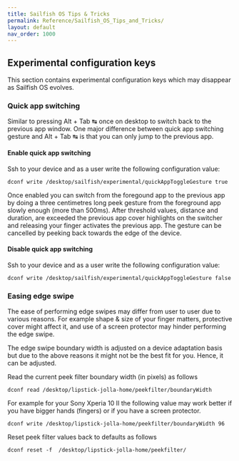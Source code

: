 ```yaml
---
title: Sailfish OS Tips & Tricks
permalink: Reference/Sailfish_OS_Tips_and_Tricks/
layout: default
nav_order: 1000
---
```


## Experimental configuration keys

This section contains experimental configuration keys which may disappear as Sailfish OS evolves.

### Quick app switching

Similar to pressing Alt + Tab ↹ once on desktop to switch back to the previous app window. One major difference between quick app switching gesture and Alt + Tab ↹ is that you can only jump to the previous app.

#### Enable quick app switching

Ssh to your device and as a user write the following configuration value:

```nosh
dconf write /desktop/sailfish/experimental/quickAppToggleGesture true
```

Once enabled you can switch from the foregound app to the previous app by doing a three centimetres long peek gesture from the foreground app slowly enough (more than 500ms). After threshold values, distance and duration, are exceeded the previous app cover highlights on the switcher and releasing your finger activates the previous app. The gesture can be cancelled by peeking back towards the edge of the device.

#### Disable quick app switching

Ssh to your device and as a user write the following configuration value:

```nosh
dconf write /desktop/sailfish/experimental/quickAppToggleGesture false
```

### Easing edge swipe

The ease of performing edge swipes may differ from user to user due to various reasons. For example shape & size of your finger matters, protective cover might affect it, and use of a screen protector may hinder performing the edge swipe.

The edge swipe boundary width is adjusted on a device adaptation basis but due to the above reasons it might not be the best fit for you. Hence, it can be adjusted.

Read the current peek filter boundary width (in pixels) as follows

```nosh
dconf read /desktop/lipstick-jolla-home/peekfilter/boundaryWidth
```

For example for your Sony Xperia 10 II the following value may work better if you have bigger hands (fingers) or if you have a screen protector.

```nosh
dconf write /desktop/lipstick-jolla-home/peekfilter/boundaryWidth 96
```

Reset peek filter values back to defaults as follows

```nosh
dconf reset -f  /desktop/lipstick-jolla-home/peekfilter/
```
